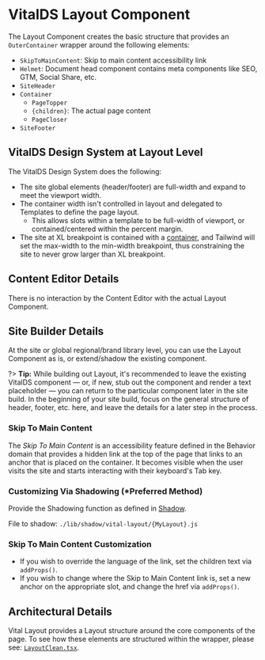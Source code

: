 # VitalDS Layout Component

The Layout Component creates the basic structure that provides an `OuterContainer` wrapper around
the following elements:

- `SkipToMainContent`: Skip to main content accessibility link
- `Helmet`: Document head component contains meta components like SEO, GTM, Social Share, etc.
- `SiteHeader`
- `Container`
  - `PageTopper`
  - `{children}`: The actual page content
  - `PageCloser`
- `SiteFooter`

## VitalDS Design System at Layout Level

The VitalDS Design System does the following:

- The site global elements (header/footer) are full-width and expand to meet the viewport width.
- The container width isn't controlled in layout and delegated to Templates to define the page
  layout.
  - This allows slots within a template to be full-width of viewport, or contained/centered within
  the percent margin.
- The site at XL breakpoint is contained with a [container](https://tailwindcss.com/docs/container),
  and Tailwind will set the max-width to the min-width breakpoint, thus constraining the site to
  never grow larger than XL breakpoint.

## Content Editor Details

There is no interaction by the Content Editor with the actual Layout Component.

## Site Builder Details

At the site or global regional/brand library level, you can use the Layout Component as is, or
extend/shadow the existing component.

?> **Tip:** While building out Layout, it's recommended to leave the existing VitalDS component —
or, if new, stub out the component and render a text placeholder — you can return to the particular
component later in the site build. In the beginning of your site build, focus on the general
structure of header, footer, etc. here, and leave the details for a later step in the process.

### Skip To Main Content

The _Skip To Main Content_ is an accessibility feature defined in the Behavior domain that provides
a hidden link at the top of the page that links to an anchor that is placed on the container. It
becomes visible when the user visits the site and starts interacting with their keyboard's Tab key.

### Customizing Via Shadowing (*Preferred Method)

Provide the Shadowing function as defined in [Shadow](../CX_Elements/CX_Shadow).

File to shadow: `./lib/shadow/vital-layout/{MyLayout}.js`

### Skip To Main Content Customization

- If you wish to override the language of the link, set the children text via `addProps()`.
- If you wish to change where the Skip to Main Content link is, set a new anchor on the appropriate
  slot, and change the href via `addProps()`.

## Architectural Details

Vital Layout provides a Layout structure around the core components of the page. To see how these
elements are structured within the wrapper, please see:
[`LayoutClean.tsx`](https://github.com/johnsonandjohnson/Bodiless-JS/blob/main/packages/vital-layout/src/components/Layout/LayoutClean.tsx).
